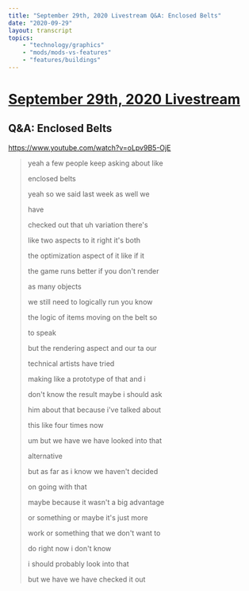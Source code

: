 ```yaml
---
title: "September 29th, 2020 Livestream Q&A: Enclosed Belts"
date: "2020-09-29"
layout: transcript
topics:
    - "technology/graphics"
    - "mods/mods-vs-features"
    - "features/buildings"
---
```

# [September 29th, 2020 Livestream](../2020-09-29.md)
## Q&A: Enclosed Belts
https://www.youtube.com/watch?v=oLpv9B5-OjE
> yeah a few people keep asking about like
> 
> enclosed belts
> 
> yeah so we said last week as well we
> 
> have
> 
> checked out that uh variation there's
> 
> like two aspects to it right it's both
> 
> the optimization aspect of it like if it
> 
> the game runs better if you don't render
> 
> as many objects
> 
> we still need to logically run you know
> 
> the logic of items moving on the belt so
> 
> to speak
> 
> but the rendering aspect and our ta our
> 
> technical artists have tried
> 
> making like a prototype of that and i
> 
> don't know the result maybe i should ask
> 
> him about that because i've talked about
> 
> this like four times now
> 
> um but we have we have looked into that
> 
> alternative
> 
> but as far as i know we haven't decided
> 
> on going with that
> 
> maybe because it wasn't a big advantage
> 
> or something or maybe it's just more
> 
> work or something that we don't want to
> 
> do right now i don't know
> 
> i should probably look into that
> 
> but we have we have checked it out
> 
